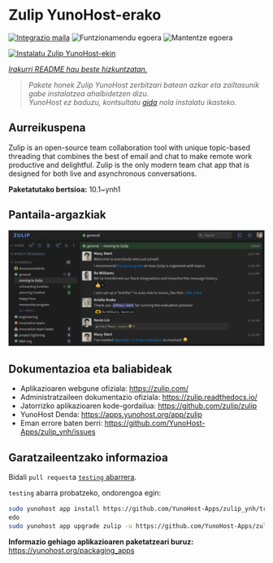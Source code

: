 <!--
Ohart ongi: README hau automatikoki sortu da <https://github.com/YunoHost/apps/tree/master/tools/readme_generator>ri esker
EZ editatu eskuz.
-->

# Zulip YunoHost-erako

[![Integrazio maila](https://apps.yunohost.org/badge/integration/zulip)](https://ci-apps.yunohost.org/ci/apps/zulip/)
![Funtzionamendu egoera](https://apps.yunohost.org/badge/state/zulip)
![Mantentze egoera](https://apps.yunohost.org/badge/maintained/zulip)

[![Instalatu Zulip YunoHost-ekin](https://install-app.yunohost.org/install-with-yunohost.svg)](https://install-app.yunohost.org/?app=zulip)

*[Irakurri README hau beste hizkuntzatan.](./ALL_README.md)*

> *Pakete honek Zulip YunoHost zerbitzari batean azkar eta zailtasunik gabe instalatzea ahalbidetzen dizu.*  
> *YunoHost ez baduzu, kontsultatu [gida](https://yunohost.org/install) nola instalatu ikasteko.*

## Aurreikuspena

Zulip is an open-source team collaboration tool with unique topic-based threading that combines the best of email and chat to make remote work productive and delightful. Zulip is the only modern team chat app that is designed for both live and asynchronous conversations.

**Paketatutako bertsioa:** 10.1~ynh1

## Pantaila-argazkiak

![Zulip(r)en pantaila-argazkia](./doc/screenshots/screenshot.webp)

## Dokumentazioa eta baliabideak

- Aplikazioaren webgune ofiziala: <https://zulip.com/>
- Administratzaileen dokumentazio ofiziala: <https://zulip.readthedocs.io/>
- Jatorrizko aplikazioaren kode-gordailua: <https://github.com/zulip/zulip>
- YunoHost Denda: <https://apps.yunohost.org/app/zulip>
- Eman errore baten berri: <https://github.com/YunoHost-Apps/zulip_ynh/issues>

## Garatzaileentzako informazioa

Bidali `pull request`a [`testing` abarrera](https://github.com/YunoHost-Apps/zulip_ynh/tree/testing).

`testing` abarra probatzeko, ondorengoa egin:

```bash
sudo yunohost app install https://github.com/YunoHost-Apps/zulip_ynh/tree/testing --debug
edo
sudo yunohost app upgrade zulip -u https://github.com/YunoHost-Apps/zulip_ynh/tree/testing --debug
```

**Informazio gehiago aplikazioaren paketatzeari buruz:** <https://yunohost.org/packaging_apps>
